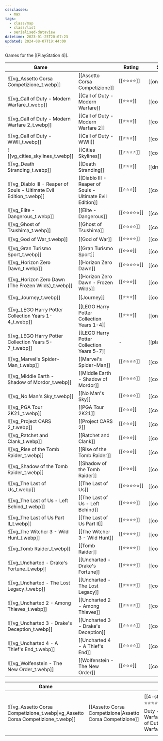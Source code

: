 ```yaml
---
cssclasses:
  - max
tags:
  - class/map
  - class/list
  - serialised-dataview
datetime: 2023-01-25T20:07:23
updated: 2024-08-07T19:44:00
---
```

Games for the [[PlayStation 4]]. 

<!-- QueryToSerialize: table without id embed(link(thumbnail)) as Game, file.link as "", rating as Rating, link(split( filter(file.tags, (t) => startswith(t, "#status") )[0], "/" )[1]) as Status from #class/video-game where contains(platform, [[PlayStation 4]]) sort file.name -->
<!-- SerializedQuery: table without id embed(link(thumbnail)) as Game, file.link as "", rating as Rating, link(split( filter(file.tags, (t) => startswith(t, "#status") )[0], "/" )[1]) as Status from #class/video-game where contains(platform, [[PlayStation 4]]) sort file.name -->

| Game                                                                                                                                                     |                                                                                                                                | Rating                                 | Status                                   |
| -------------------------------------------------------------------------------------------------------------------------------------------------------- | ------------------------------------------------------------------------------------------------------------------------------ | -------------------------------------- | ---------------------------------------- |
| ![[vg_Assetto Corsa Competizione_t.webp]]                                                     | [[Assetto Corsa Competizione]]                                                     | [[⭐️⭐️⭐️⭐️]]   | [[ongoing]]     |
| ![[vg_Call of Duty - Modern Warfare_t.webp]]                                               | [[Call of Duty - Modern Warfare]]                                               | [[⭐️⭐️⭐️]]     | [[completed]] |
| ![[vg_Call of Duty - Modern Warfare 2_t.webp]]                                           | [[Call of Duty - Modern Warfare 2]]                                           | [[⭐️⭐️⭐️]]     | [[completed]] |
| ![[vg_Call of Duty - WWII_t.webp]]                                                                   | [[Call of Duty - WWII]]                                                                   | [[⭐️⭐️⭐️]]     | [[completed]] |
| ![[vg_cities_skylines_t.webp]]                                                                           | [[Cities Skylines]]                                                                           | [[⭐️⭐️⭐️⭐️]]   | [[completed]] |
| ![[vg_Death Stranding_t.webp]]                                                                           | [[Death Stranding]]                                                                           | [[⭐️⭐️⭐️]]     | [[dropped]]     |
| ![[vg_Diablo III - Reaper of Souls - Ultimate Evil Edition_t.webp]] | [[Diablo III - Reaper of Souls - Ultimate Evil Edition]] | [[⭐️⭐️⭐️]]     | [[completed]] |
| ![[vg_Elite - Dangerous_t.webp]]                                                                       | [[Elite - Dangerous]]                                                                       | [[⭐️⭐️⭐️⭐️⭐️]] | [[completed]] |
| ![[vg_Ghost of Tsushima_t.webp]]                                                                       | [[Ghost of Tsushima]]                                                                       | [[⭐️⭐️⭐️⭐️]]   | [[completed]] |
| ![[vg_God of War_t.webp]]                                                                                     | [[God of War]]                                                                                     | [[⭐️⭐️⭐️⭐️]]   | [[completed]] |
| ![[vg_Gran Turismo Sport_t.webp]]                                                                     | [[Gran Turismo Sport]]                                                                     | [[⭐️⭐️⭐️]]     | [[completed]] |
| ![[vg_Horizon Zero Dawn_t.webp]]                                                                       | [[Horizon Zero Dawn]]                                                                       | [[⭐️⭐️⭐️⭐️⭐️]] | [[completed]] |
| ![[vg_Horizon Zero Dawn (The Frozen Wilds)_t.webp]]                                 | [[Horizon Zero Dawn - Frozen Wilds]]                                         | [[⭐️⭐️⭐️]]     | [[completed]] |
| ![[vg_Journey_t.webp]]                                                                                           | [[Journey]]                                                                                           | [[⭐️⭐️⭐️]]     | [[completed]] |
| ![[vg_LEGO Harry Potter Collection Years 1-4_t.webp]]                             | [[LEGO Harry Potter Collection Years 1-4]]                             | [[⭐️⭐️⭐️]]     | [[ongoing]]     |
| ![[vg_LEGO Harry Potter Collection Years 5-7_t.webp]]                             | [[LEGO Harry Potter Collection Years 5-7]]                             | \-                                     | [[planned]]     |
| ![[vg_Marvel's Spider-Man_t.webp]]                                                                   | [[Marvel's Spider-Man]]                                                                   | [[⭐️⭐️⭐️⭐️]]   | [[completed]] |
| ![[vg_Middle Earth - Shadow of Mordor_t.webp]]                                           | [[Middle Earth - Shadow of Mordor]]                                           | [[⭐️⭐️⭐️⭐️]]   | [[completed]] |
| ![[vg_No Man's Sky_t.webp]]                                                                                 | [[No Man's Sky]]                                                                                 | [[⭐️⭐️⭐️⭐️]]   | [[completed]] |
| ![[vg_PGA Tour 2K21_t.webp]]                                                                               | [[PGA Tour 2K21]]                                                                               | [[⭐️⭐️⭐️]]     | [[completed]] |
| ![[vg_Project CARS 2_t.webp]]                                                                             | [[Project CARS 2]]                                                                             | [[⭐️⭐️⭐️]]     | [[completed]] |
| ![[vg_Ratchet and Clank_t.webp]]                                                                       | [[Ratchet and Clank]]                                                                       | [[⭐️⭐️⭐️]]     | [[completed]] |
| ![[vg_Rise of the Tomb Raider_t.webp]]                                                           | [[Rise of the Tomb Raider]]                                                           | [[⭐️⭐️⭐️]]     | [[completed]] |
| ![[vg_Shadow of the Tomb Raider_t.webp]]                                                       | [[Shadow of the Tomb Raider]]                                                       | [[⭐️⭐️⭐️]]     | [[completed]] |
| ![[vg_The Last of Us_t.webp]]                                                                             | [[The Last of Us]]                                                                             | [[⭐️⭐️⭐️⭐️⭐️]] | [[completed]] |
| ![[vg_The Last of Us - Left Behind_t.webp]]                                                 | [[The Last of Us - Left Behind]]                                                 | [[⭐️⭐️⭐️⭐️]]   | [[completed]] |
| ![[vg_The Last of Us Part II_t.webp]]                                                             | [[The Last of Us Part II]]                                                             | [[⭐️⭐️⭐️⭐️]]   | [[completed]] |
| ![[vg_The Witcher 3 - Wild Hunt_t.webp]]                                                       | [[The Witcher 3 - Wild Hunt]]                                                       | [[⭐️⭐️⭐️⭐️]]   | [[completed]] |
| ![[vg_Tomb Raider_t.webp]]                                                                                   | [[Tomb Raider]]                                                                                   | [[⭐️⭐️⭐️⭐️]]   | [[completed]] |
| ![[vg_Uncharted - Drake's Fortune_t.webp]]                                                   | [[Uncharted - Drake's Fortune]]                                                   | [[⭐️⭐️⭐️⭐️]]   | [[completed]] |
| ![[vg_Uncharted - The Lost Legacy_t.webp]]                                                   | [[Uncharted - The Lost Legacy]]                                                   | [[⭐️⭐️⭐️⭐️]]   | [[completed]] |
| ![[vg_Uncharted 2 - Among Thieves_t.webp]]                                                   | [[Uncharted 2 - Among Thieves]]                                                   | [[⭐️⭐️⭐️⭐️]]   | [[completed]] |
| ![[vg_Uncharted 3 - Drake's Deception_t.webp]]                                           | [[Uncharted 3 - Drake's Deception]]                                           | [[⭐️⭐️⭐️⭐️]]   | [[completed]] |
| ![[vg_Uncharted 4 - A Thief's End_t.webp]]                                                   | [[Uncharted 4 - A Thief's End]]                                                   | [[⭐️⭐️⭐️⭐️]]   | [[completed]] |
| ![[vg_Wolfenstein - The New Order_t.webp]]                                                   | [[Wolfenstein - The New Order]]                                                   | [[⭐️⭐️⭐️]]     | [[completed]] |
<!-- SerializedQuery END -->
<!-- SerializedQuery: table without id embed(link(thumbnail)) as Game, file.link as "", rating as Rating, link(split( filter(file.tags, (t) => startswith(t, "#status") )[0], "/" )[1]) as Status from #class/video-game where contains(platform, [[PlayStation 4]]) sort file.name -->

| Game                                                                                                                                                     |                                                                                                                                | Rating                                 | Status                                   |
| -------------------------------------------------------------------------------------------------------------------------------------------------------- | ------------------------------------------------------------------------------------------------------------------------------ | -------------------------------------- | ---------------------------------------- |
| ![[vg_Assetto Corsa Competizione_t.webp\|vg_Assetto Corsa Competizione_t.webp]]                                | [[Assetto Corsa Competizione\|Assetto Corsa Competizione]]                                     | [[4-star\|⭐️⭐️⭐️⭐️]]ongoing]]all of Duty - Modern Warfare_t.webp\|vg_Call of Duty - Modern Warfare_t.webp]]                          | [[Call of Duty - Modern Warfare\|Call of Duty - Modern Warfare]]                               | [[3-star\|⭐️⭐️⭐️]]ed\|completed]]of Duty - Modern Warfare 2_t.webp\|vg_Call of Duty - Modern Warfare 2_t.webp]]                      | [[Call of Duty - Modern Warfare 2\|Call of Duty - Modern Warfare 2]]                           | [[3-star\|⭐️⭐️⭐️]]ed\|completed]]of Duty - WWII_t.webp\|vg_Call of Duty - WWII_t.webp]]                                              | [[Call of Duty - WWII\|Call of Duty - WWII]]                                                   | [[3-star\|⭐️⭐️⭐️]]ed\|completed]]s_skylines_t.webp\|vg_cities_skylines_t.webp]]                                                      | [[Cities Skylines\|Cities Skylines]]                                                           | [[4-star\|⭐️⭐️⭐️⭐️]]\|completed]] Stranding_t.webp\|vg_Death Stranding_t.webp]]                                                      | [[Death Stranding\|Death Stranding]]                                                           | [[3-star\|⭐️⭐️⭐️]]\|dropped]]iablo III - Reaper of Souls - Ultimate Evil Edition_t.webp\|vg_Diablo III - Reaper of Souls - Ultimate Evil Edition_t.webp]]per of Souls - Ultimate Evil Edition\|Diablo III - Reaper of Souls - Ultimate Evil Edition]]️⭐️]]ed\|completed]] - Dangerous_t.webp\|vg_Elite - Dangerous_t.webp]]                                                  | [[Elite - Dangerous\|Elite - Dangerous]]                                                       | [[5-star\|⭐️⭐️⭐️⭐️⭐️]]completed]] of Tsushima_t.webp\|vg_Ghost of Tsushima_t.webp]]                                                  | [[Ghost of Tsushima\|Ghost of Tsushima]]                                                       | [[4-star\|⭐️⭐️⭐️⭐️]]\|completed]]f War_t.webp\|vg_God of War_t.webp]]                                                                | [[God of War\|God of War]]                                                                     | [[4-star\|⭐️⭐️⭐️⭐️]]\|completed]]Turismo Sport_t.webp\|vg_Gran Turismo Sport_t.webp]]                                                | [[Gran Turismo Sport\|Gran Turismo Sport]]                                                     | [[3-star\|⭐️⭐️⭐️]]ed\|completed]]on Zero Dawn_t.webp\|vg_Horizon Zero Dawn_t.webp]]                                                  | [[Horizon Zero Dawn\|Horizon Zero Dawn]]                                                       | [[5-star\|⭐️⭐️⭐️⭐️⭐️]]completed]]on Zero Dawn (The Frozen Wilds)_t.webp\|vg_Horizon Zero Dawn (The Frozen Wilds)_t.webp]]            | [[Horizon Zero Dawn - Frozen Wilds\|Horizon Zero Dawn - Frozen Wilds]]                         | [[3-star\|⭐️⭐️⭐️]]ed\|completed]]ey_t.webp\|vg_Journey_t.webp]]                                                                      | [[Journey\|Journey]]                                                                           | [[3-star\|⭐️⭐️⭐️]]ed\|completed]]Harry Potter Collection Years 1-4_t.webp\|vg_LEGO Harry Potter Collection Years 1-4_t.webp]]        | [[LEGO Harry Potter Collection Years 1-4\|LEGO Harry Potter Collection Years 1-4]]             | [[3-star\|⭐️⭐️⭐️]]\|ongoing]]EGO Harry Potter Collection Years 5-7_t.webp\|vg_LEGO Harry Potter Collection Years 5-7_t.webp]]        | [[LEGO Harry Potter Collection Years 5-7\|LEGO Harry Potter Collection Years 5-7]]             | \-                                     | [[planned\|planned]]arvel's Spider-Man_t.webp\|vg_Marvel's Spider-Man_t.webp]]                                              | [[Marvel's Spider-Man\|Marvel's Spider-Man]]                                                   | [[4-star\|⭐️⭐️⭐️⭐️]]\|completed]]e Earth - Shadow of Mordor_t.webp\|vg_Middle Earth - Shadow of Mordor_t.webp]]                      | [[Middle Earth - Shadow of Mordor\|Middle Earth - Shadow of Mordor]]                           | [[4-star\|⭐️⭐️⭐️⭐️]]\|completed]]n's Sky_t.webp\|vg_No Man's Sky_t.webp]]                                                            | [[No Man's Sky\|No Man's Sky]]                                                                 | [[4-star\|⭐️⭐️⭐️⭐️]]\|completed]]our 2K21_t.webp\|vg_PGA Tour 2K21_t.webp]]                                                          | [[PGA Tour 2K21\|PGA Tour 2K21]]                                                               | [[3-star\|⭐️⭐️⭐️]]ed\|completed]]ct CARS 2_t.webp\|vg_Project CARS 2_t.webp]]                                                        | [[Project CARS 2\|Project CARS 2]]                                                             | [[3-star\|⭐️⭐️⭐️]]ed\|completed]]et and Clank_t.webp\|vg_Ratchet and Clank_t.webp]]                                                  | [[Ratchet and Clank\|Ratchet and Clank]]                                                       | [[3-star\|⭐️⭐️⭐️]]ed\|completed]]of the Tomb Raider_t.webp\|vg_Rise of the Tomb Raider_t.webp]]                                      | [[Rise of the Tomb Raider\|Rise of the Tomb Raider]]                                           | [[3-star\|⭐️⭐️⭐️]]ed\|completed]]w of the Tomb Raider_t.webp\|vg_Shadow of the Tomb Raider_t.webp]]                                  | [[Shadow of the Tomb Raider\|Shadow of the Tomb Raider]]                                       | [[3-star\|⭐️⭐️⭐️]]ed\|completed]]ast of Us_t.webp\|vg_The Last of Us_t.webp]]                                                        | [[The Last of Us\|The Last of Us]]                                                             | [[5-star\|⭐️⭐️⭐️⭐️⭐️]]completed]]ast of Us - Left Behind_t.webp\|vg_The Last of Us - Left Behind_t.webp]]                            | [[The Last of Us - Left Behind\|The Last of Us - Left Behind]]                                 | [[4-star\|⭐️⭐️⭐️⭐️]]\|completed]]ast of Us Part II_t.webp\|vg_The Last of Us Part II_t.webp]]                                        | [[The Last of Us Part II\|The Last of Us Part II]]                                             | [[4-star\|⭐️⭐️⭐️⭐️]]\|completed]]itcher 3 - Wild Hunt_t.webp\|vg_The Witcher 3 - Wild Hunt_t.webp]]                                  | [[The Witcher 3 - Wild Hunt\|The Witcher 3 - Wild Hunt]]                                       | [[4-star\|⭐️⭐️⭐️⭐️]]\|completed]]Raider_t.webp\|vg_Tomb Raider_t.webp]]                                                              | [[Tomb Raider\|Tomb Raider]]                                                                   | [[4-star\|⭐️⭐️⭐️⭐️]]\|completed]]rted - Drake's Fortune_t.webp\|vg_Uncharted - Drake's Fortune_t.webp]]                              | [[Uncharted - Drake's Fortune\|Uncharted - Drake's Fortune]]                                   | [[4-star\|⭐️⭐️⭐️⭐️]]\|completed]]rted - The Lost Legacy_t.webp\|vg_Uncharted - The Lost Legacy_t.webp]]                              | [[Uncharted - The Lost Legacy\|Uncharted - The Lost Legacy]]                                   | [[4-star\|⭐️⭐️⭐️⭐️]]\|completed]]rted 2 - Among Thieves_t.webp\|vg_Uncharted 2 - Among Thieves_t.webp]]                              | [[Uncharted 2 - Among Thieves\|Uncharted 2 - Among Thieves]]                                   | [[4-star\|⭐️⭐️⭐️⭐️]]\|completed]]rted 3 - Drake's Deception_t.webp\|vg_Uncharted 3 - Drake's Deception_t.webp]]                      | [[Uncharted 3 - Drake's Deception\|Uncharted 3 - Drake's Deception]]                           | [[4-star\|⭐️⭐️⭐️⭐️]]\|completed]]rted 4 - A Thief's End_t.webp\|vg_Uncharted 4 - A Thief's End_t.webp]]                              | [[Uncharted 4 - A Thief's End\|Uncharted 4 - A Thief's End]]                                   | [[4-star\|⭐️⭐️⭐️⭐️]]\|completed]]nstein - The New Order_t.webp\|vg_Wolfenstein - The New Order_t.webp]]                              | [[Wolfenstein - The New Order\|Wolfenstein - The New Order]]                                   | [[3-star\|⭐️⭐️⭐️]]ed\|completed]]edQuery END -->
